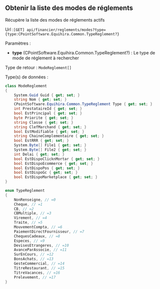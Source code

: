 ## <span id='obtenirmodesreglements'>Obtenir la liste des modes de réglements</span>

Récupère la liste des modes de réglements actifs

Url :`[GET] api/financier/reglements/modes?type={type:CPointSoftware.Equihira.Common.TypeReglement?}`

Paramètres : 

- **type** (CPointSoftware.Equihira.Common.TypeReglement?) : Le type de mode de réglement à rechercher

Type de retour : `ModeReglement[]`

Type(s) de données :

```csharp
class ModeReglement
{
	System.Guid Guid { get; set; }
	string Nom { get; set; }
	CPointSoftware.Equihira.Common.TypeReglement Type { get; set; }
	int PrestataireId { get; set; }
	bool EstPrincipal { get; set; }
	byte Priorite { get; set; }
	string Classe { get; set; }
	string ClefMarchand { get; set; }
	bool EstModifiable { get; set; }
	string ChaineComplementaire { get; set; }
	bool EstRRR { get; set; }
	System.Byte[] File1 { get; set; }
	System.Byte[] File2 { get; set; }
	int Delai { get; set; }
	bool EstDispoClicknMortar { get; set; }
	bool EstDispoEcommerce { get; set; }
	bool EstDispoPos { get; set; }
	bool EstDispoGc { get; set; }
	bool EstDispoMarketplace { get; set; }
}

enum TypeReglement
{
	NonRenseigne, // =0
	Cheque, // =1
	CB, // =2
	CBMultiple, // =3
	Virement, // =4
	Traite, // =5
	MouvementCompta, // =6
	PaiementDirectFournisseur, // =7
	ChequesCadeaux, // =8
	Especes, // =9
	DevisesEtrangeres, // =10
	AvanceParAssocie, // =11
	SurEnCours, // =12
	BonsAchats, // =13
	GesteCommercial, // =14
	TitreRestaurant, // =15
	TitreVacances, // =16
	Prelevement, // =17
}

```
